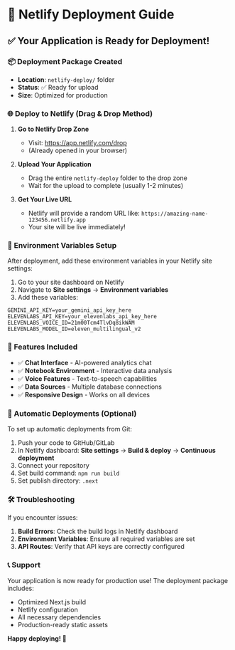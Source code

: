 # 🚀 Netlify Deployment Guide

## ✅ Your Application is Ready for Deployment!

### 📦 Deployment Package Created
- **Location**: `netlify-deploy/` folder
- **Status**: ✅ Ready for upload
- **Size**: Optimized for production

### 🌐 Deploy to Netlify (Drag & Drop Method)

1. **Go to Netlify Drop Zone**
   - Visit: https://app.netlify.com/drop
   - (Already opened in your browser)

2. **Upload Your Application**
   - Drag the entire `netlify-deploy` folder to the drop zone
   - Wait for the upload to complete (usually 1-2 minutes)

3. **Get Your Live URL**
   - Netlify will provide a random URL like: `https://amazing-name-123456.netlify.app`
   - Your site will be live immediately!

### 🔧 Environment Variables Setup

After deployment, add these environment variables in your Netlify site settings:

1. Go to your site dashboard on Netlify
2. Navigate to **Site settings** → **Environment variables**
3. Add these variables:

```
GEMINI_API_KEY=your_gemini_api_key_here
ELEVENLABS_API_KEY=your_elevenlabs_api_key_here
ELEVENLABS_VOICE_ID=21m00Tcm4TlvDq8ikWAM
ELEVENLABS_MODEL_ID=eleven_multilingual_v2
```

### 🎯 Features Included

- ✅ **Chat Interface** - AI-powered analytics chat
- ✅ **Notebook Environment** - Interactive data analysis
- ✅ **Voice Features** - Text-to-speech capabilities
- ✅ **Data Sources** - Multiple database connections
- ✅ **Responsive Design** - Works on all devices

### 🔄 Automatic Deployments (Optional)

To set up automatic deployments from Git:

1. Push your code to GitHub/GitLab
2. In Netlify dashboard: **Site settings** → **Build & deploy** → **Continuous deployment**
3. Connect your repository
4. Set build command: `npm run build`
5. Set publish directory: `.next`

### 🛠️ Troubleshooting

If you encounter issues:

1. **Build Errors**: Check the build logs in Netlify dashboard
2. **Environment Variables**: Ensure all required variables are set
3. **API Routes**: Verify that API keys are correctly configured

### 📞 Support

Your application is now ready for production use! The deployment package includes:
- Optimized Next.js build
- Netlify configuration
- All necessary dependencies
- Production-ready static assets

**Happy deploying! 🎉**
